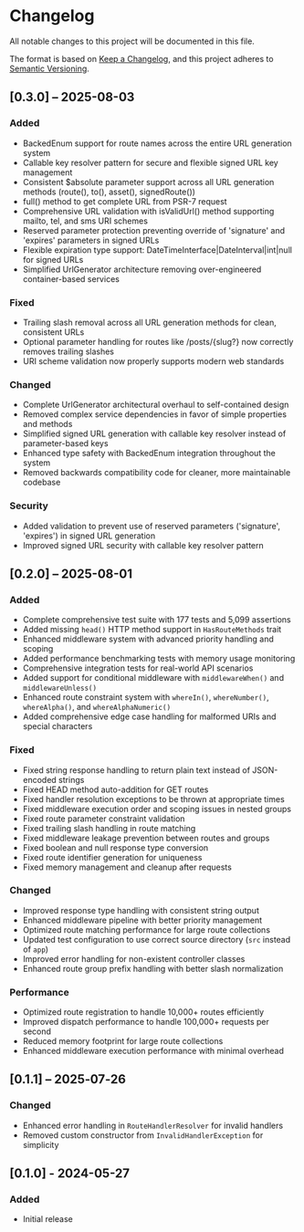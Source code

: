# Changelog

All notable changes to this project will be documented in this file.

The format is based on [Keep a Changelog](https://keepachangelog.com/en/1.1.0/),
and this project adheres to [Semantic Versioning](https://semver.org/spec/v2.0.0.html).

## [0.3.0] – 2025-08-03

### Added

- BackedEnum support for route names across the entire URL generation system
- Callable key resolver pattern for secure and flexible signed URL key management
- Consistent $absolute parameter support across all URL generation methods (route(), to(), asset(), signedRoute())
- full() method to get complete URL from PSR-7 request
- Comprehensive URL validation with isValidUrl() method supporting mailto, tel, and sms URI schemes
- Reserved parameter protection preventing override of 'signature' and 'expires' parameters in signed URLs
- Flexible expiration type support: DateTimeInterface|DateInterval|int|null for signed URLs
- Simplified UrlGenerator architecture removing over-engineered container-based services

### Fixed

- Trailing slash removal across all URL generation methods for clean, consistent URLs
- Optional parameter handling for routes like /posts/{slug?} now correctly removes trailing slashes
- URI scheme validation now properly supports modern web standards

### Changed

- Complete UrlGenerator architectural overhaul to self-contained design
- Removed complex service dependencies in favor of simple properties and methods
- Simplified signed URL generation with callable key resolver instead of parameter-based keys
- Enhanced type safety with BackedEnum integration throughout the system
- Removed backwards compatibility code for cleaner, more maintainable codebase

### Security

- Added validation to prevent use of reserved parameters ('signature', 'expires') in signed URL generation
- Improved signed URL security with callable key resolver pattern

## [0.2.0] – 2025-08-01

### Added

- Complete comprehensive test suite with 177 tests and 5,099 assertions
- Added missing `head()` HTTP method support in `HasRouteMethods` trait
- Enhanced middleware system with advanced priority handling and scoping
- Added performance benchmarking tests with memory usage monitoring
- Comprehensive integration tests for real-world API scenarios
- Added support for conditional middleware with `middlewareWhen()` and `middlewareUnless()`
- Enhanced route constraint system with `whereIn()`, `whereNumber()`, `whereAlpha()`, and `whereAlphaNumeric()`
- Added comprehensive edge case handling for malformed URIs and special characters

### Fixed

- Fixed string response handling to return plain text instead of JSON-encoded strings
- Fixed HEAD method auto-addition for GET routes
- Fixed handler resolution exceptions to be thrown at appropriate times
- Fixed middleware execution order and scoping issues in nested groups
- Fixed route parameter constraint validation
- Fixed trailing slash handling in route matching
- Fixed middleware leakage prevention between routes and groups
- Fixed boolean and null response type conversion
- Fixed route identifier generation for uniqueness
- Fixed memory management and cleanup after requests

### Changed

- Improved response type handling with consistent string output
- Enhanced middleware pipeline with better priority management
- Optimized route matching performance for large route collections
- Updated test configuration to use correct source directory (`src` instead of `app`)
- Improved error handling for non-existent controller classes
- Enhanced route group prefix handling with better slash normalization

### Performance

- Optimized route registration to handle 10,000+ routes efficiently
- Improved dispatch performance to handle 100,000+ requests per second
- Reduced memory footprint for large route collections
- Enhanced middleware execution performance with minimal overhead

## [0.1.1] – 2025‑07‑26

### Changed

- Enhanced error handling in `RouteHandlerResolver` for invalid handlers  
- Removed custom constructor from `InvalidHandlerException` for simplicity


## [0.1.0] - 2024-05-27

### Added

- Initial release
